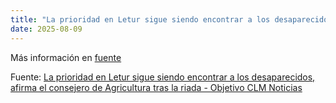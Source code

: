 ```yaml
---
title: "La prioridad en Letur sigue siendo encontrar a los desaparecidos, afirma el consejero de Agricultura tras la riada - Objetivo CLM Noticias"
date: 2025-08-09
---
```


Más información en [fuente](https://news.google.com/rss/articles/CBMizwFBVV95cUxPVGluWFp2X2Zudy1DZTZzT0U5UnZhcXE5am1JdXk4c1d5Z213T0h0NW43QXpTOXFWWHdFcnBEcjFmNzlfcFdIcVhHTThSeWlaUzRGTTlqdlFNc2ZIcGFQY3ZvQ002YnNmUVBmU0R0dGZaNUtldW9fVHVNSU5fY3J1MGp2bW9LVzE1RkpOdFZadmI1NkxfanRDTGVNWkRQWUgzZ0o3ckhKQi1CU3RxazFkVnZ6QWo5N2c5T2daOERIbmxqRUFvaWpRRUdYanFDMXM?oc=5)

Fuente: [La prioridad en Letur sigue siendo encontrar a los desaparecidos, afirma el consejero de Agricultura tras la riada - Objetivo CLM Noticias](https://news.google.com/rss/articles/CBMizwFBVV95cUxPVGluWFp2X2Zudy1DZTZzT0U5UnZhcXE5am1JdXk4c1d5Z213T0h0NW43QXpTOXFWWHdFcnBEcjFmNzlfcFdIcVhHTThSeWlaUzRGTTlqdlFNc2ZIcGFQY3ZvQ002YnNmUVBmU0R0dGZaNUtldW9fVHVNSU5fY3J1MGp2bW9LVzE1RkpOdFZadmI1NkxfanRDTGVNWkRQWUgzZ0o3ckhKQi1CU3RxazFkVnZ6QWo5N2c5T2daOERIbmxqRUFvaWpRRUdYanFDMXM?oc=5)
